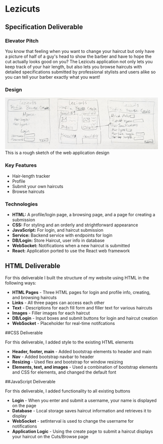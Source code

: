 # Lezicuts

## Specification Deliverable

### Elevator Pitch
You know that feeling when you want to change your haircut but only have a picture of half of a guy's head to show the barber and have to hope the cut actually looks good on you? The Lezicuts application not only lets you keep track of your hair length, but also lets you browse haircuts with detailed specifications submitted by professional stylists and users alike so you can tell your barber exactly what you want!

### Design
![Three webpages design](PXL_20240117_224733904.jpg)
This is a rough sketch of the web application design

### Key Features

- Hair-length tracker
- Profile
- Submit your own haircuts
- Browse haircuts

### Technologies

- **HTML:** A profile/login page, a browsing page, and a page for creating a submission
- **CSS:** For styling and an orderly and strightforward appearance
- **JavaScript:** For login, and haircut submission
- **Service:** Backend service with endpoints for login
- **DB/Login:** Store Haircut, user info in database
- **WebSocket:** Notifications when a new haircut is submitted
- **React:** Application ported to use the React web framework

## HTML Deliverable

For this deliverable I built the structure of my website using HTML in the following ways:

- **HTML Pages** - Three HTML pages for login and profile info, creating, and browsing haircuts
- **Links** - All three pages can access each other
- **Text** - Descriptions for each fill form and filler text for various haircuts
- **Images** - Filler images for each haircut
- **DB/Login** - Input boxes and submit buttons for login and haircut creation
- **WebSocket** - Placeholder for real-time notifcations

##CSS Deliverable

For this deliverable, I added style to the existing HTML elements

- **Header, footer, main** - Added bootstrap elements to header and main
- **Nav** - Added bootstrap navbar to header
- **Resizing** - Used flex and bootstrap for window resizing
- **Elements, text, and images** - Used a combination of bootstrap elements and CSS for elements, and changed the default font

##JavaScript Deliverable

For this deliverable, I added functionality to all existing buttons

- **Login** - When you enter and submit a username, your name is displayed on the page
- **Database** - Local storage saves haircut information and retrieves it to display
- **WebSocket** - setInterval is used to change the username for notifications
- **Application Logic** - Using the create page to submit a haircut displays your haircut on the Cuts/Browse page
